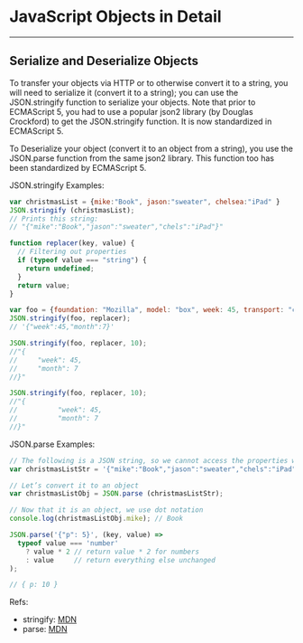 # JavaScript Objects in Detail
------------------------------

## Serialize and Deserialize Objects
To transfer your objects via HTTP or to otherwise convert it to a string, you will need to serialize it (convert it to a string); 
you can use the JSON.stringify function to serialize your objects. 
Note that prior to ECMAScript 5, you had to use a popular json2 library (by Douglas Crockford) to get the JSON.stringify function. 
It is now standardized in ECMAScript 5.

To Deserialize your object (convert it to an object from a string), you use the JSON.parse function from the same json2 library. 
This function too has been standardized by ECMAScript 5.

JSON.stringify Examples:
```javascript
var christmasList = {mike:"Book", jason:"sweater", chelsea:"iPad" }
JSON.stringify (christmasList);
// Prints this string:
// "{"mike":"Book","jason":"sweater","chels":"iPad"}"

function replacer(key, value) {
  // Filtering out properties
  if (typeof value === "string") {
    return undefined;
  }
  return value;
}

var foo = {foundation: "Mozilla", model: "box", week: 45, transport: "car", month: 7};
JSON.stringify(foo, replacer);
// '{"week":45,"month":7}'

JSON.stringify(foo, replacer, 10);
//"{
//     "week": 45,
//     "month": 7
//}"

JSON.stringify(foo, replacer, 10);
//"{
//          "week": 45,
//          "month": 7
//}"
```

JSON.parse Examples:
```javascript
// The following is a JSON string, so we cannot access the properties with dot notation (like christmasListStr.mike)
var christmasListStr = '{"mike":"Book","jason":"sweater","chels":"iPad"}';

// Let’s convert it to an object
var christmasListObj = JSON.parse (christmasListStr); 

// Now that it is an object, we use dot notation
console.log(christmasListObj.mike); // Book

JSON.parse('{"p": 5}', (key, value) =>
  typeof value === 'number'
    ? value * 2 // return value * 2 for numbers
    : value     // return everything else unchanged
);

// { p: 10 }
```

Refs: 
  * stringify: [MDN](https://developer.mozilla.org/en-US/docs/Web/JavaScript/Reference/Global_Objects/JSON/stringify)
  * parse: [MDN](https://developer.mozilla.org/en-US/docs/Web/JavaScript/Reference/Global_Objects/JSON/parse)
